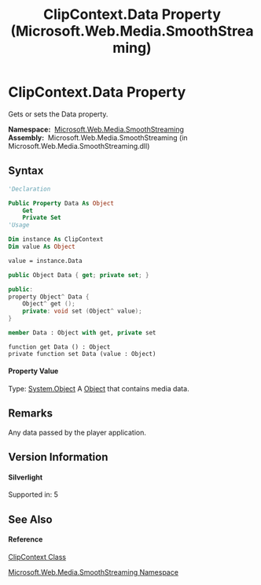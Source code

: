 ﻿---
title: ClipContext.Data Property  (Microsoft.Web.Media.SmoothStreaming)
TOCTitle: Data Property
ms:assetid: P:Microsoft.Web.Media.SmoothStreaming.ClipContext.Data
ms:mtpsurl: https://msdn.microsoft.com/en-us/library/microsoft.web.media.smoothstreaming.clipcontext.data(v=VS.95)
ms:contentKeyID: 46307766
ms.date: 05/31/2012
mtps_version: v=VS.95
f1_keywords:
- Microsoft.Web.Media.SmoothStreaming.ClipContext.Data
- Microsoft.Web.Media.SmoothStreaming.ClipContext.get_Data
- Microsoft.Web.Media.SmoothStreaming.ClipContext.set_Data
dev_langs:
- CSharp
- JScript
- VB
- FSharp
- c++
api_location:
- Microsoft.Web.Media.SmoothStreaming.dll
api_name:
- Microsoft.Web.Media.SmoothStreaming.ClipContext.Data
- Microsoft.Web.Media.SmoothStreaming.ClipContext.get_Data
- Microsoft.Web.Media.SmoothStreaming.ClipContext.set_Data
api_type:
- Managed
topic_type:
- apiref
- kbSyntax
product_family_name: VS
ROBOTS: INDEX,FOLLOW
---

# ClipContext.Data Property

Gets or sets the Data property.

**Namespace:**  [Microsoft.Web.Media.SmoothStreaming](microsoft-web-media-smoothstreaming-namespace_1.md)  
**Assembly:**  Microsoft.Web.Media.SmoothStreaming (in Microsoft.Web.Media.SmoothStreaming.dll)

## Syntax

``` vb
'Declaration

Public Property Data As Object
    Get
    Private Set
'Usage

Dim instance As ClipContext
Dim value As Object

value = instance.Data
```

``` csharp
public Object Data { get; private set; }
```

``` c++
public:
property Object^ Data {
    Object^ get ();
    private: void set (Object^ value);
}
```

``` fsharp
member Data : Object with get, private set
```

``` jscript
function get Data () : Object
private function set Data (value : Object)
```

#### Property Value

Type: [System.Object](https://msdn.microsoft.com/en-us/library/e5kfa45b\(v=vs.95\))  
A [Object](https://msdn.microsoft.com/en-us/library/e5kfa45b\(v=vs.95\)) that contains media data.

## Remarks

Any data passed by the player application.

## Version Information

#### Silverlight

Supported in: 5  

## See Also

#### Reference

[ClipContext Class](clipcontext-class-microsoft-web-media-smoothstreaming_1.md)

[Microsoft.Web.Media.SmoothStreaming Namespace](microsoft-web-media-smoothstreaming-namespace_1.md)

